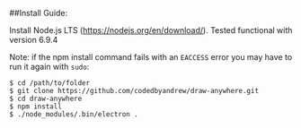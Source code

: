 ##Install Guide:

Install Node.js LTS (https://nodejs.org/en/download/).
Tested functional with version 6.9.4

Note: if the npm install command fails with an ```EACCESS``` error you may have to run it again with ```sudo```:

```
$ cd /path/to/folder 
$ git clone https://github.com/codedbyandrew/draw-anywhere.git 
$ cd draw-anywhere 
$ npm install 
$ ./node_modules/.bin/electron .
```